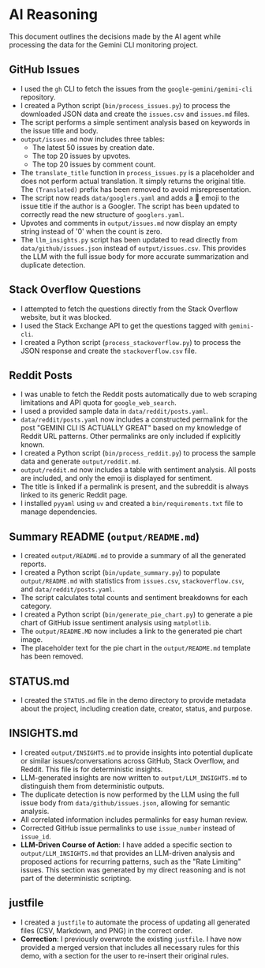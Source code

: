 # AI Reasoning

This document outlines the decisions made by the AI agent while processing the data for the Gemini CLI monitoring project.

## GitHub Issues

- I used the `gh` CLI to fetch the issues from the `google-gemini/gemini-cli` repository.
- I created a Python script (`bin/process_issues.py`) to process the downloaded JSON data and create the `issues.csv` and `issues.md` files.
- The script performs a simple sentiment analysis based on keywords in the issue title and body.
- `output/issues.md` now includes three tables:
    - The latest 50 issues by creation date.
    - The top 20 issues by upvotes.
    - The top 20 issues by comment count.
- The `translate_title` function in `process_issues.py` is a placeholder and does not perform actual translation. It simply returns the original title. The `(Translated)` prefix has been removed to avoid misrepresentation.
- The script now reads `data/googlers.yaml` and adds a 🧢 emoji to the issue title if the author is a Googler. The script has been updated to correctly read the new structure of `googlers.yaml`.
- Upvotes and comments in `output/issues.md` now display an empty string instead of '0' when the count is zero.
- The `llm_insights.py` script has been updated to read directly from `data/github/issues.json` instead of `output/issues.csv`. This provides the LLM with the full issue body for more accurate summarization and duplicate detection.

## Stack Overflow Questions

- I attempted to fetch the questions directly from the Stack Overflow website, but it was blocked.
- I used the Stack Exchange API to get the questions tagged with `gemini-cli`.
- I created a Python script (`process_stackoverflow.py`) to process the JSON response and create the `stackoverflow.csv` file.

## Reddit Posts

- I was unable to fetch the Reddit posts automatically due to web scraping limitations and API quota for `google_web_search`.
- I used a provided sample data in `data/reddit/posts.yaml`.
- `data/reddit/posts.yaml` now includes a constructed permalink for the post "GEMINI CLI IS ACTUALLY GREAT" based on my knowledge of Reddit URL patterns. Other permalinks are only included if explicitly known.
- I created a Python script (`bin/process_reddit.py`) to process the sample data and generate `output/reddit.md`.
- `output/reddit.md` now includes a table with sentiment analysis. All posts are included, and only the emoji is displayed for sentiment.
- The title is linked if a permalink is present, and the subreddit is always linked to its generic Reddit page.
- I installed `pyyaml` using `uv` and created a `bin/requirements.txt` file to manage dependencies.

## Summary README (`output/README.md`)

- I created `output/README.md` to provide a summary of all the generated reports.
- I created a Python script (`bin/update_summary.py`) to populate `output/README.md` with statistics from `issues.csv`, `stackoverflow.csv`, and `data/reddit/posts.yaml`.
- The script calculates total counts and sentiment breakdowns for each category.
- I created a Python script (`bin/generate_pie_chart.py`) to generate a pie chart of GitHub issue sentiment analysis using `matplotlib`.
- The `output/README.MD` now includes a link to the generated pie chart image.
- The placeholder text for the pie chart in the `output/README.md` template has been removed.

## STATUS.md

- I created the `STATUS.md` file in the demo directory to provide metadata about the project, including creation date, creator, status, and purpose.

## INSIGHTS.md

- I created `output/INSIGHTS.md` to provide insights into potential duplicate or similar issues/conversations across GitHub, Stack Overflow, and Reddit. This file is for deterministic insights.
- LLM-generated insights are now written to `output/LLM_INSIGHTS.md` to distinguish them from deterministic outputs.
- The duplicate detection is now performed by the LLM using the full issue body from `data/github/issues.json`, allowing for semantic analysis.
- All correlated information includes permalinks for easy human review.
- Corrected GitHub issue permalinks to use `issue_number` instead of `issue_id`.
- **LLM-Driven Course of Action**: I have added a specific section to `output/LLM_INSIGHTS.md` that provides an LLM-driven analysis and proposed actions for recurring patterns, such as the "Rate Limiting" issues. This section was generated by my direct reasoning and is not part of the deterministic scripting.

## justfile

- I created a `justfile` to automate the process of updating all generated files (CSV, Markdown, and PNG) in the correct order.
- **Correction**: I previously overwrote the existing `justfile`. I have now provided a merged version that includes all necessary rules for this demo, with a section for the user to re-insert their original rules.